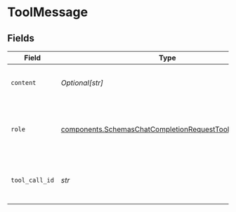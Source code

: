 # ToolMessage


## Fields

| Field                                                                                                                        | Type                                                                                                                         | Required                                                                                                                     | Description                                                                                                                  |
| ---------------------------------------------------------------------------------------------------------------------------- | ---------------------------------------------------------------------------------------------------------------------------- | ---------------------------------------------------------------------------------------------------------------------------- | ---------------------------------------------------------------------------------------------------------------------------- |
| `content`                                                                                                                    | *Optional[str]*                                                                                                              | :heavy_check_mark:                                                                                                           | The contents of the tool message.                                                                                            |
| `role`                                                                                                                       | [components.SchemasChatCompletionRequestToolMessageRole](../../models/shared/schemaschatcompletionrequesttoolmessagerole.md) | :heavy_check_mark:                                                                                                           | The role of the messages author, in this case `tool`.                                                                        |
| `tool_call_id`                                                                                                               | *str*                                                                                                                        | :heavy_check_mark:                                                                                                           | Tool call that this message is responding to.                                                                                |